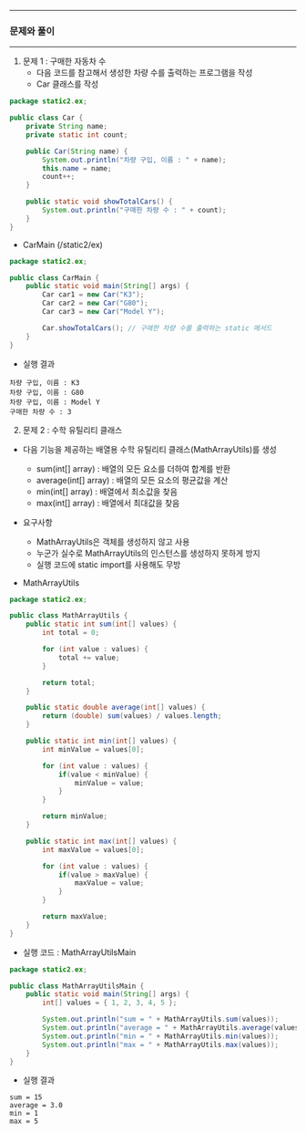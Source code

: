 -----
### 문제와 풀이
-----
1. 문제 1 : 구매한 자동차 수
   - 다음 코드를 참고해서 생성한 차량 수를 출력하는 프로그램을 작성
   - Car 클래스를 작성
```java
package static2.ex;

public class Car {
    private String name;
    private static int count;

    public Car(String name) {
        System.out.println("차량 구입, 이름 : " + name);
        this.name = name;
        count++;
    }

    public static void showTotalCars() {
        System.out.println("구매한 차량 수 : " + count);
    }
}
```

   - CarMain (/static2/ex)
```java
package static2.ex;

public class CarMain {
    public static void main(String[] args) {
        Car car1 = new Car("K3");
        Car car2 = new Car("G80");
        Car car3 = new Car("Model Y");

        Car.showTotalCars(); // 구매한 차량 수를 출력하는 static 메서드
    }
}
```

  - 실행 결과
```
차량 구입, 이름 : K3
차량 구입, 이름 : G80
차량 구입, 이름 : Model Y
구매한 차량 수 : 3
```

2. 문제 2 : 수학 유틸리티 클래스
  - 다음 기능을 제공하는 배열용 수학 유틸리티 클래스(MathArrayUtils)를 생성
    + sum(int[] array) : 배열의 모든 요소를 더하여 합계를 반환
    + average(int[] array) : 배열의 모든 요소의 평균값을 계산
    + min(int[] array) : 배열에서 최소값을 찾음
    + max(int[] array) : 배열에서 최대값을 찾음

  - 요구사항
    + MathArrayUtils은 객체를 생성하지 않고 사용
    + 누군가 실수로 MathArrayUtils의 인스턴스를 생성하지 못하게 방지
    + 실행 코드에 static import를 사용해도 무방

  - MathArrayUtils
```java
package static2.ex;

public class MathArrayUtils {
    public static int sum(int[] values) {
        int total = 0;

        for (int value : values) {
            total += value;
        }

        return total;
    }

    public static double average(int[] values) {
        return (double) sum(values) / values.length;
    }

    public static int min(int[] values) {
        int minValue = values[0];

        for (int value : values) {
            if(value < minValue) {
                minValue = value;
            }
        }

        return minValue;
    }

    public static int max(int[] values) {
        int maxValue = values[0];

        for (int value : values) {
            if(value > maxValue) {
                maxValue = value;
            }
        }

        return maxValue;
    }
}
```

  - 실행 코드 : MathArrayUtilsMain
```java
package static2.ex;

public class MathArrayUtilsMain {
    public static void main(String[] args) {
        int[] values = { 1, 2, 3, 4, 5 };

        System.out.println("sum = " + MathArrayUtils.sum(values));
        System.out.println("average = " + MathArrayUtils.average(values));
        System.out.println("min = " + MathArrayUtils.min(values));
        System.out.println("max = " + MathArrayUtils.max(values));
    }
}
```

  - 실행 결과
```
sum = 15
average = 3.0
min = 1
max = 5
```

